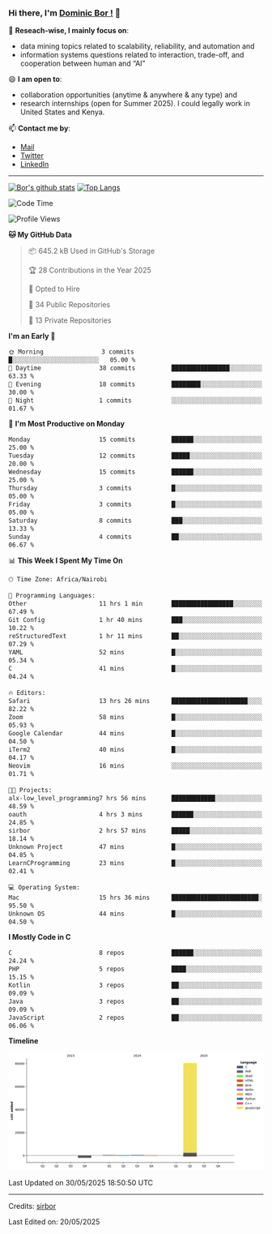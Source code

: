 ### Hi there, I'm [Dominic Bor !](https://www.dominicbor.me/) 👋

🔭 **Reseach-wise, I mainly focus on**:

- data mining topics related to scalability, reliability, and automation and
- information systems questions related to interaction, trade-off, and cooperation between human and “AI”

😄 **I am open to**:

- collaboration opportunities (anytime & anywhere & any type) and
- research internships (open for Summer 2025). I could legally work in United States and Kenya.

📫 **Contact me by**:

- [Mail](mailto:dominicbor@icloud.com)
- [Twitter](https://twitter.com/Kd_Bpr)
- [LinkedIn](https://www.linkedin.com/in/sirbor/)

---

[![Bor's github stats](https://github-readme-stats.vercel.app/api?username=sirbor&theme=material-palenight&count_private=true&hide=contribs)](https://github.com/anuraghazra/github-readme-stats)
[![Top Langs](https://github-readme-stats.vercel.app/api/top-langs/?username=sirbor&theme=material-palenight&hide=Jupyter&layout=compact)](https://github.com/anuraghazra/github-readme-stats)

<!--START_SECTION:waka-->
![Code Time](http://img.shields.io/badge/Code%20Time-828%20hrs%2052%20mins-blue)

![Profile Views](http://img.shields.io/badge/Profile%20Views-6-blue)

**🐱 My GitHub Data** 

> 📦 645.2 kB Used in GitHub's Storage 
 > 
> 🏆 28 Contributions in the Year 2025
 > 
> 💼 Opted to Hire
 > 
> 📜 34 Public Repositories 
 > 
> 🔑 13 Private Repositories 
 > 
**I'm an Early 🐤** 

```text
🌞 Morning                3 commits           █░░░░░░░░░░░░░░░░░░░░░░░░   05.00 % 
🌆 Daytime                38 commits          ████████████████░░░░░░░░░   63.33 % 
🌃 Evening                18 commits          ████████░░░░░░░░░░░░░░░░░   30.00 % 
🌙 Night                  1 commits           ░░░░░░░░░░░░░░░░░░░░░░░░░   01.67 % 
```
📅 **I'm Most Productive on Monday** 

```text
Monday                   15 commits          ██████░░░░░░░░░░░░░░░░░░░   25.00 % 
Tuesday                  12 commits          █████░░░░░░░░░░░░░░░░░░░░   20.00 % 
Wednesday                15 commits          ██████░░░░░░░░░░░░░░░░░░░   25.00 % 
Thursday                 3 commits           █░░░░░░░░░░░░░░░░░░░░░░░░   05.00 % 
Friday                   3 commits           █░░░░░░░░░░░░░░░░░░░░░░░░   05.00 % 
Saturday                 8 commits           ███░░░░░░░░░░░░░░░░░░░░░░   13.33 % 
Sunday                   4 commits           ██░░░░░░░░░░░░░░░░░░░░░░░   06.67 % 
```


📊 **This Week I Spent My Time On** 

```text
🕑︎ Time Zone: Africa/Nairobi

💬 Programming Languages: 
Other                    11 hrs 1 min        █████████████████░░░░░░░░   67.49 % 
Git Config               1 hr 40 mins        ███░░░░░░░░░░░░░░░░░░░░░░   10.22 % 
reStructuredText         1 hr 11 mins        ██░░░░░░░░░░░░░░░░░░░░░░░   07.29 % 
YAML                     52 mins             █░░░░░░░░░░░░░░░░░░░░░░░░   05.34 % 
C                        41 mins             █░░░░░░░░░░░░░░░░░░░░░░░░   04.24 % 

🔥 Editors: 
Safari                   13 hrs 26 mins      █████████████████████░░░░   82.22 % 
Zoom                     58 mins             █░░░░░░░░░░░░░░░░░░░░░░░░   05.93 % 
Google Calendar          44 mins             █░░░░░░░░░░░░░░░░░░░░░░░░   04.50 % 
iTerm2                   40 mins             █░░░░░░░░░░░░░░░░░░░░░░░░   04.17 % 
Neovim                   16 mins             ░░░░░░░░░░░░░░░░░░░░░░░░░   01.71 % 

🐱‍💻 Projects: 
alx-low_level_programming7 hrs 56 mins       ████████████░░░░░░░░░░░░░   48.59 % 
oauth                    4 hrs 3 mins        ██████░░░░░░░░░░░░░░░░░░░   24.85 % 
sirbor                   2 hrs 57 mins       █████░░░░░░░░░░░░░░░░░░░░   18.14 % 
Unknown Project          47 mins             █░░░░░░░░░░░░░░░░░░░░░░░░   04.85 % 
LearnCProgramming        23 mins             █░░░░░░░░░░░░░░░░░░░░░░░░   02.41 % 

💻 Operating System: 
Mac                      15 hrs 36 mins      ████████████████████████░   95.50 % 
Unknown OS               44 mins             █░░░░░░░░░░░░░░░░░░░░░░░░   04.50 % 
```

**I Mostly Code in C** 

```text
C                        8 repos             ██████░░░░░░░░░░░░░░░░░░░   24.24 % 
PHP                      5 repos             ████░░░░░░░░░░░░░░░░░░░░░   15.15 % 
Kotlin                   3 repos             ██░░░░░░░░░░░░░░░░░░░░░░░   09.09 % 
Java                     3 repos             ██░░░░░░░░░░░░░░░░░░░░░░░   09.09 % 
JavaScript               2 repos             ██░░░░░░░░░░░░░░░░░░░░░░░   06.06 % 
```



**Timeline**

![Lines of Code chart](https://raw.githubusercontent.com/sirbor/sirbor/main/assets/bar_graph.png)


 Last Updated on 30/05/2025 18:50:50 UTC
<!--END_SECTION:waka-->
---

Credits: [sirbor](https://github.com/sirbor)

Last Edited on: 20/05/2025
